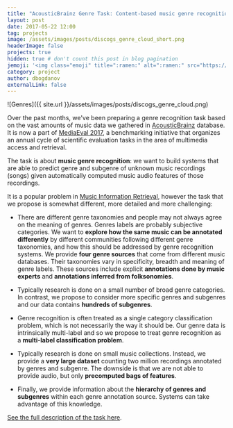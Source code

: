 ```yaml
---
title: "AcousticBrainz Genre Task: Content-based music genre recognition from multiple sources"
layout: post
date: 2017-05-22 12:00
tag: projects
image: /assets/images/posts/discogs_genre_cloud_short.png
headerImage: false
projects: true
hidden: true # don't count this post in blog pagination
jemoji: '<img class="emoji" title=":ramen:" alt=":ramen:" src="https://assets.github.com/images/icons/emoji/unicode/1f35c.png" height="20" width="20" align="absmiddle">'
category: project
author: dbogdanov
externalLink: false
---
```


![Genres]({{ site.url }}/assets/images/posts/discogs_genre_cloud.png)

Over the past months, we've been preparing a genre recognition task based on the vast amounts of music data we gathered in [AcousticBrainz](http://acousticbrainz.org/) database. It is now a part of [MediaEval 2017](http://www.multimediaeval.org), a benchmarking initiative that organizes an annual cycle of scientific evaluation tasks in the area of multimedia access and retrieval.

The task is about **music genre recognition**: we want to build systems that are able to predict genre and subgenre of unknown music recordings (songs) given automatically computed music audio features of those recordings. 

It is a popular problem in [Music Information Retrieval](https://en.wikipedia.org/wiki/Music_information_retrieval), however the task that we propose is somewhat different, more detailed and more challenging:

- There are different genre taxonomies and people may not always agree on the meaning of genres. Genres labels are probably subjective categories. We want to **explore how the same music can be annotated differently** by different communities following different genre taxonomies, and how this should be addressed by genre recognition systems. We provide **four genre sources** that come from different music databases. Their taxonomies vary in specificity, breadth and meaning of genre labels. These sources include explicit **annotations done by music experts** and **annotations inferred from folksonomies**.

- Typically research is done on a small number of broad genre categories. In contrast, we propose to consider more specific genres and subgenres and our data contains **hundreds of subgenres**. 

- Genre recognition is often treated as a single category classification problem, which is not necessarily the way it should be. Our genre data is intrinsically multi-label and so we propose to treat genre recognition as a **multi-label classification problem**.

- Typically research is done on small music collections. Instead, we provide a **very large dataset** counting two million recordings annotated by genres and subgenre. The downside is that we are not able to provide audio, but only **precomputed bags of features**.

- Finally, we provide information about the **hierarchy of genres and subgenres** within each genre annotation source. Systems can take advantage of this knowledge. 

[See the full description of the task here](https://multimediaeval.github.io/2017-AcousticBrainz-Genre-Task/).




